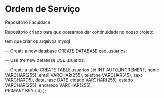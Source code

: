 # Ordem de Serviço
 Repositorio Faculdade

Repositorio criado para que possamos dar continuidade no nosso projeto.

tem que criar os arquivos mysql

-- Create a new database
CREATE DATABASE cad_usuarios;

-- Use the new database
USE usuarios;

-- Create a table
CREATE TABLE usuarios (
  id INT AUTO_INCREMENT,
  nome VARCHAR(255),
  email VARCHAR(255),
  telefone VARCHAR(45),
  sexo VARCHAR(15),
  data_nasc DATE,
  cidade VARCHAR(255),
  estado VARCHAR(255),
  endereco VARCHAR(255),	
  PRIMARY KEY (id)
);
